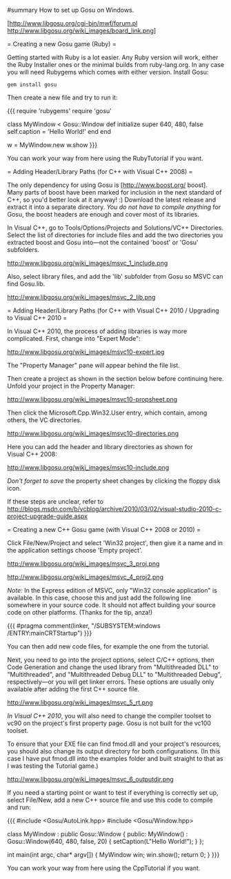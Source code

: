 #summary How to set up Gosu on Windows.

[http://www.libgosu.org/cgi-bin/mwf/forum.pl http://www.libgosu.org/wiki_images/board_link.png]

= Creating a new Gosu game (Ruby) =

Getting started with Ruby is a lot easier. Any Ruby version will work, either the Ruby Installer ones or the minimal builds from ruby-lang.org. In any case you will need Rubygems which comes with either version. Install Gosu:

`gem install gosu`

Then create a new file and try to run it:

{{{
require 'rubygems'
require 'gosu'

class MyWindow < Gosu::Window
  def initialize
    super 640, 480, false
    self.caption = 'Hello World!'
  end
end

w = MyWindow.new
w.show
}}}

You can work your way from here using the RubyTutorial if you want.

= Adding Header/Library Paths (for C++ with Visual C++ 2008) =

The only dependency for using Gosu is [http://www.boost.org/ boost]. Many parts of boost have been marked for inclusion in the next standard of C++, so you'd better look at it anyway! :) Download the latest release and extract it into a separate directory. *You do not have to compile anything* for Gosu, the boost headers are enough and cover most of its libraries.

In Visual C++, go to Tools/Options/Projects and Solutions/VC++ Directories. Select the list of directories for include files and add the two directories you extracted boost and Gosu into—not the contained 'boost' or 'Gosu' subfolders.

http://www.libgosu.org/wiki_images/msvc_1_include.png

Also, select library files, and add the 'lib' subfolder from Gosu so MSVC can find Gosu.lib.

http://www.libgosu.org/wiki_images/msvc_2_lib.png

= Adding Header/Library Paths (for C++ with Visual C++ 2010 / Upgrading to Visual C++ 2010 =

In Visual C++ 2010, the process of adding libraries is way more complicated. First, change into "Expert Mode":

http://www.libgosu.org/wiki_images/msvc10-expert.jpg

The "Property Manager" pane will appear behind the file list.

Then create a project as shown in the section below before continuing here. Unfold your project in the Property Manager:

http://www.libgosu.org/wiki_images/msvc10-propsheet.png

Then click the Microsoft.Cpp.Win32.User entry, which contain, among others, the VC directories.

http://www.libgosu.org/wiki_images/msvc10-directories.png

Here you can add the header and library directories as shown for Visual C++ 2008:

http://www.libgosu.org/wiki_images/msvc10-include.png

*Don't forget to save* the property sheet changes by clicking the floppy disk icon.

If these steps are unclear, refer to http://blogs.msdn.com/b/vcblog/archive/2010/03/02/visual-studio-2010-c-project-upgrade-guide.aspx

= Creating a new C++ Gosu game (with Visual C++ 2008 or 2010) =

Click File/New/Project and select 'Win32 project', then give it a name and in the application settings choose 'Empty project'.

http://www.libgosu.org/wiki_images/msvc_3_proj.png

http://www.libgosu.org/wiki_images/msvc_4_proj2.png

*Note:* In the Express edition of MSVC, only "Win32 console application" is available. In this case, choose this and just add the following line somewhere in your source code. It should not affect building your source code on other platforms. (Thanks for the tip, anza!)

{{{
#pragma comment(linker, "/SUBSYSTEM:windows /ENTRY:mainCRTStartup")
}}}

You can then add new code files, for example the one from the tutorial.

Next, you need to go into the project options, select C/C++ options, then Code Generation and change the used library from "Multithreaded DLL" to "Multithreaded", and "Multithreaded Debug DLL" to "Multithreaded Debug", respectively—or you will get linker errors. These options are usually only available after adding the first C++ source file.

http://www.libgosu.org/wiki_images/msvc_5_rt.png

*In Visual C++ 2010*, you will also need to change the compiler toolset to vc90 on the project's first property page. Gosu is not built for the vc100 toolset.

To ensure that your EXE file can find fmod.dll and your project's resources, you should also change its output directory for both configurations. (In this case I have put fmod.dll into the examples folder and built straight to that as I was testing the Tutorial game.)

http://www.libgosu.org/wiki_images/msvc_6_outputdir.png

If you need a starting point or want to test if everything is correctly set up, select File/New, add a new C++ source file and use this code to compile and run:

{{{
#include <Gosu/AutoLink.hpp>
#include <Gosu/Window.hpp>

class MyWindow : public Gosu::Window
{
public:
    MyWindow()
    : Gosu::Window(640, 480, false, 20)
    {
        setCaption(L"Hello World!");
    }
};

int main(int argc, char* argv[])
{
    MyWindow win;
    win.show();
    return 0;
}
}}}

You can work your way from here using the CppTutorial if you want.